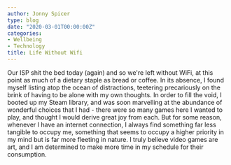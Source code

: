 ```yaml
---
author: Jonny Spicer
type: blog
date: "2020-03-01T00:00:00Z"
categories:
- Wellbeing
- Technology
title: Life Without Wifi
---
```

Our ISP shit the bed today (again) and so we're left without WiFi, at this point as much of a dietary staple as bread or coffee. In its absence, I found myself listing atop the ocean of distractions, teetering precariously on the brink of having to be alone
with my own thoughts. In order to fill the void, I booted up my Steam library, and was soon marvelling at the abundance of wonderful choices that I had - there were so many games here I wanted to play, and thought I would derive great joy from each. But for
some reason, whenever I have an internet connection, I always find something far less tangible to occupy me, something that seems to occupy a higher priority in my mind but is far more fleeting in nature. I truly believe video games are art, and I am
determined to make more time in my schedule for their consumption.
